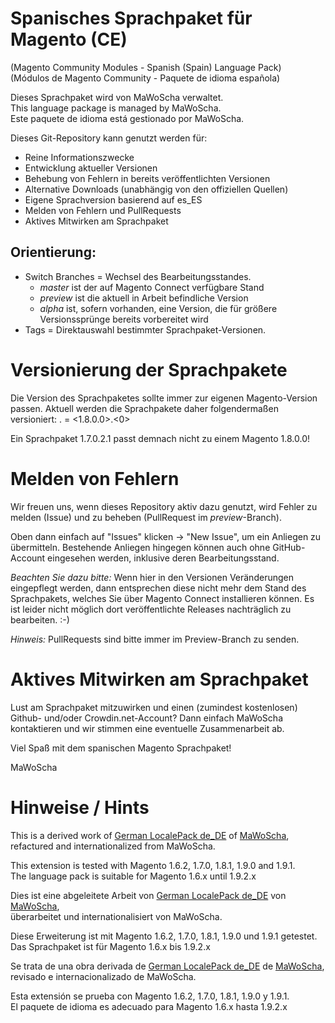 # Spanisches Sprachpaket für Magento (CE)
(Magento Community Modules - Spanish (Spain) Language Pack)<br />
(Módulos de Magento Community - Paquete de idioma española)

Dieses Sprachpaket wird von MaWoScha verwaltet.<br />
This language package is managed by MaWoScha.<br />
Este paquete de idioma está gestionado por MaWoScha.

Dieses Git-Repository kann genutzt werden für:

* Reine Informationszwecke
* Entwicklung aktueller Versionen
* Behebung von Fehlern in bereits veröffentlichten Versionen
* Alternative Downloads (unabhängig von den offiziellen Quellen)
* Eigene Sprachversion basierend auf es_ES
* Melden von Fehlern und PullRequests
* Aktives Mitwirken am Sprachpaket

## Orientierung:

* Switch Branches = Wechsel des Bearbeitungsstandes.
  * _master_ ist der auf Magento Connect verfügbare Stand
  * _preview_ ist die aktuell in Arbeit befindliche Version
  * _alpha_ ist, sofern vorhanden, eine Version, die für größere Versionssprünge bereits vorbereitet wird
* Tags = Direktauswahl bestimmter Sprachpaket-Versionen.

# Versionierung der Sprachpakete

Die Version des Sprachpaketes sollte immer zur eigenen Magento-Version passen. Aktuell werden die Sprachpakete daher folgendermaßen versioniert: <magento-version>.<sprachpaket-version> = <1.8.0.0>.<0>

Ein Sprachpaket 1.7.0.2.1 passt demnach nicht zu einem Magento 1.8.0.0!

# Melden von Fehlern

Wir freuen uns, wenn dieses Repository aktiv dazu genutzt, wird Fehler zu melden (Issue) und zu beheben (PullRequest im _preview_-Branch).

Oben dann einfach auf "Issues" klicken -> "New Issue", um ein Anliegen zu übermitteln. Bestehende Anliegen hingegen können auch ohne GitHub-Account eingesehen werden, inklusive deren Bearbeitungsstand.

_Beachten Sie dazu bitte:_ Wenn hier in den Versionen Veränderungen eingepflegt werden, dann entsprechen diese nicht mehr dem Stand des Sprachpakets, welches Sie über Magento Connect installieren können. Es ist leider nicht möglich dort veröffentlichte Releases nachträglich zu bearbeiten. :-)

_Hinweis:_ PullRequests sind bitte immer im Preview-Branch zu senden.

# Aktives Mitwirken am Sprachpaket

Lust am Sprachpaket mitzuwirken und einen (zumindest kostenlosen) Github- und/oder Crowdin.net-Account? Dann einfach MaWoScha kontaktieren und wir stimmen eine eventuelle Zusammenarbeit ab.

Viel Spaß mit dem spanischen Magento Sprachpaket!

MaWoScha


# Hinweise / Hints

This is a derived work of [German LocalePack de_DE](https://github.com/MaWoScha/German_LocalePack_de_DE) of [MaWoScha](https://github.com/MaWoScha/),<br />
refactured and internationalized from MaWoScha.

This extension is tested with Magento 1.6.2, 1.7.0, 1.8.1, 1.9.0 and 1.9.1. <br />
The language pack is suitable for Magento 1.6.x until 1.9.2.x


Dies ist eine abgeleitete Arbeit von [German LocalePack de_DE](https://github.com/MaWoScha/German_LocalePack_de_DE) von [MaWoScha](https://github.com/MaWoScha/),<br />
überarbeitet und internationalisiert von MaWoScha.

Diese Erweiterung ist mit Magento 1.6.2, 1.7.0, 1.8.1, 1.9.0 und 1.9.1 getestet. <br />
Das Sprachpaket ist für Magento 1.6.x bis 1.9.2.x


Se trata de una obra derivada de [German LocalePack de_DE](https://github.com/MaWoScha/German_LocalePack_de_DE) de [MaWoScha](https://github.com/MaWoScha/),<br />
revisado e internacionalizado de MaWoScha.

Esta extensión se prueba con Magento 1.6.2, 1.7.0, 1.8.1, 1.9.0 y 1.9.1. <br />
El paquete de idioma es adecuado para Magento 1.6.x hasta 1.9.2.x
